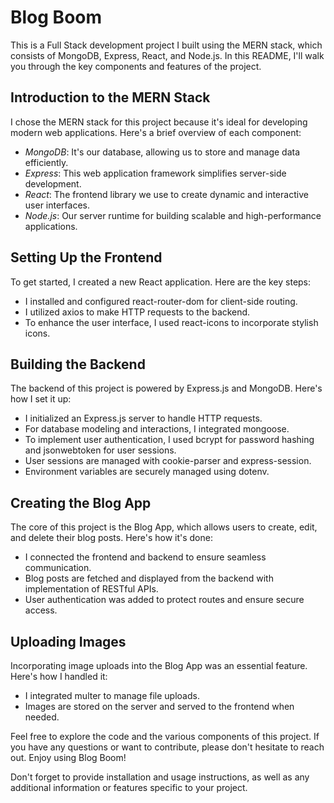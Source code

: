 # Blog Boom

This is a Full Stack development project I built using the MERN stack, which consists of MongoDB, Express, React, and Node.js. In this README, I'll walk you through the key components and features of the project.

## Introduction to the MERN Stack

I chose the MERN stack for this project because it's ideal for developing modern web applications. Here's a brief overview of each component:

- *MongoDB*: It's our database, allowing us to store and manage data efficiently.
- *Express*: This web application framework simplifies server-side development.
- *React*: The frontend library we use to create dynamic and interactive user interfaces.
- *Node.js*: Our server runtime for building scalable and high-performance applications.

## Setting Up the Frontend

To get started, I created a new React application. Here are the key steps:

- I installed and configured react-router-dom for client-side routing.
- I utilized axios to make HTTP requests to the backend.
- To enhance the user interface, I used react-icons to incorporate stylish icons.

## Building the Backend

The backend of this project is powered by Express.js and MongoDB. Here's how I set it up:

- I initialized an Express.js server to handle HTTP requests.
- For database modeling and interactions, I integrated mongoose.
- To implement user authentication, I used bcrypt for password hashing and jsonwebtoken for user sessions.
- User sessions are managed with cookie-parser and express-session.
- Environment variables are securely managed using dotenv.

## Creating the Blog App

The core of this project is the Blog App, which allows users to create, edit, and delete their blog posts. Here's how it's done:

- I connected the frontend and backend to ensure seamless communication.
- Blog posts are fetched and displayed from the backend with implementation of RESTful APIs.
- User authentication was added to protect routes and ensure secure access.

## Uploading Images

Incorporating image uploads into the Blog App was an essential feature. Here's how I handled it:

- I integrated multer to manage file uploads.
- Images are stored on the server and served to the frontend when needed.

Feel free to explore the code and the various components of this project. If you have any questions or want to contribute, please don't hesitate to reach out. Enjoy using Blog Boom!

Don't forget to provide installation and usage instructions, as well as any additional information or features specific to your project.
